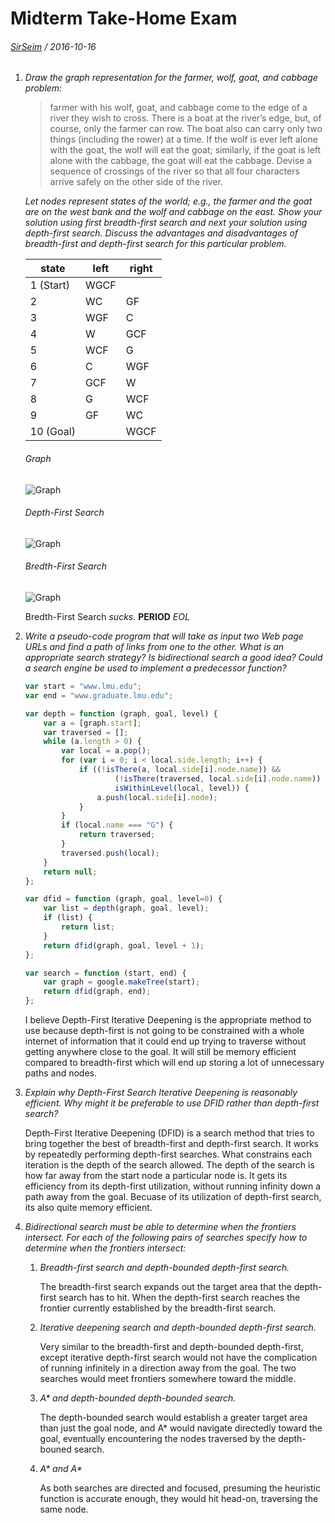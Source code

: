 # Midterm Take-Home Exam
###### [SirSeim](https://twitter.com/sirseim) / 2016-10-16

1.  _Draw the graph representation for the farmer, wolf, goat, and cabbage problem:_

    > farmer with his wolf, goat, and cabbage come to the edge of a river they wish to cross. There is a boat at the river’s edge, but, of course, only the farmer can row. The boat also can carry only two things (including the rower) at a time. If the wolf is ever left alone with the goat, the wolf will eat the goat; similarly, if the goat is left alone with the cabbage, the goat will eat the cabbage. Devise a sequence of crossings of the river so that all four characters arrive safely on the other side of the river.

    _Let nodes represent states of the world; e.g., the farmer and the goat are on the west bank and the wolf and cabbage on the east. Show your solution using first breadth-first search and next your solution using depth-first search. Discuss the advantages and disadvantages of breadth-first and depth-first search for this particular problem._

    state | left | right
    --- | --- | ---
    1 (Start) | WGCF | 
    2 | WC | GF
    3 | WGF | C
    4 | W | GCF
    5 | WCF | G
    6 | C | WGF
    7 | GCF | W
    8 | G | WCF
    9 | GF | WC
    10 (Goal) |  | WGCF

    ###### Graph
    ![Graph](https://cdn.rawgit.com/sirseim/cmsi485/master/exam1/diagram1.svg)

    ###### Depth-First Search
    ![Graph](https://cdn.rawgit.com/sirseim/cmsi485/master/exam1/diagram2.svg)

    ###### Bredth-First Search
    ![Graph](https://cdn.rawgit.com/sirseim/cmsi485/master/exam1/diagram3.svg)

    Bredth-First Search _sucks_. **PERIOD** _EOL_

2.  _Write a pseudo-code program that will take as input two Web page URLs and find a path of links from one to the other. What is an appropriate search strategy? Is bidirectional search a good idea? Could a search engine be used to implement a predecessor function?_

  
    ```javascript
    var start = "www.lmu.edu";
    var end = "www.graduate.lmu.edu";

    var depth = function (graph, goal, level) {
        var a = [graph.start];
        var traversed = [];
        while (a.length > 0) {
            var local = a.pop();
            for (var i = 0; i < local.side.length; i++) {
                if ((!isThere(a, local.side[i].node.name)) &&
                        (!isThere(traversed, local.side[i].node.name)) &&
                        isWithinLevel(local, level)) {
                    a.push(local.side[i].node);
                }
            }
            if (local.name === "G") {
                return traversed;
            }
            traversed.push(local);
        }
        return null;
    };

    var dfid = function (graph, goal, level=0) {
        var list = depth(graph, goal, level);
        if (list) {
            return list;
        }
        return dfid(graph, goal, level + 1);
    };

    var search = function (start, end) {
        var graph = google.makeTree(start);
        return dfid(graph, end);
    };

    ```

    I believe Depth-First Iterative Deepening is the appropriate method to use because depth-first is not going to be constrained with a whole internet of information that it could end up trying to traverse without getting anywhere close to the goal. It will still be memory efficient compared to breadth-first which will end up storing a lot of unnecessary paths and nodes. 

3.  _Explain why Depth-First Search Iterative Deepening is reasonably efficient. Why might it be preferable to use DFID rather than depth-first search?_

    Depth-First Iterative Deepening (DFID) is a search method that tries to bring together the best of breadth-first and depth-first search. It works by repeatedly performing depth-first searches. What constrains each iteration is the depth of the search allowed. The depth of the search is how far away from the start node a particular node is. It gets its efficiency from its depth-first utilization, without running infinity down a path away from the goal. Becuase of its utilization of depth-first search, its also quite memory efficient.

4.  _Bidirectional search must be able to determine when the frontiers intersect. For each of the following pairs of searches specify how to determine when the frontiers intersect:_
    1.  _Breadth-first search and depth-bounded depth-first search._

        The breadth-first search expands out the target area that the depth-first search has to hit. When the depth-first search reaches the frontier currently established by the breadth-first search.

    2.  _Iterative deepening search and depth-bounded depth-first search._

        Very similar to the breadth-first and depth-bounded depth-first, except iterative depth-first search would not have the complication of running infinitely in a direction away from the goal. The two searches would meet frontiers somewhere toward the middle.

    3.  _A* and depth-bounded depth-bounded search._

        The depth-bounded search would establish a greater target area than just the goal node, and A* would navigate directedly toward the goal, eventually encountering the nodes traversed by the depth-bouned search.

    4.  _A* and A*_

        As both searches are directed and focused, presuming the heuristic function is accurate enough, they would hit head-on, traversing the same node.


